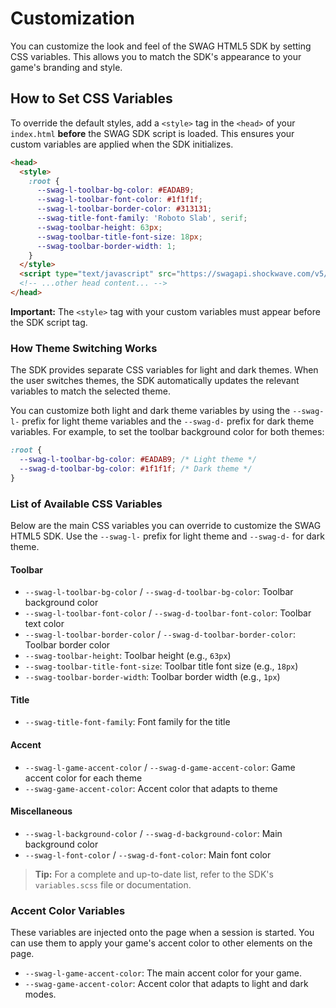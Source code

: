 
# Customization

You can customize the look and feel of the SWAG HTML5 SDK by setting CSS variables. This allows you to match the SDK's appearance to your game's branding and style.

## How to Set CSS Variables

To override the default styles, add a `<style>` tag in the `<head>` of your `index.html` **before** the SWAG SDK script is loaded. This ensures your custom variables are applied when the SDK initializes.

```html
<head>
  <style>
    :root {
      --swag-l-toolbar-bg-color: #EADAB9;
      --swag-l-toolbar-font-color: #1f1f1f;
      --swag-l-toolbar-border-color: #313131;
      --swag-title-font-family: 'Roboto Slab', serif;
      --swag-toolbar-height: 63px;
      --swag-toolbar-title-font-size: 18px;
      --swag-toolbar-border-width: 1;
    }
  </style>
  <script type="text/javascript" src="https://swagapi.shockwave.com/v5/staging/dist/swag-api.js"></script>
  <!-- ...other head content... -->
</head>
```

**Important:** The `<style>` tag with your custom variables must appear before the SDK script tag.

### How Theme Switching Works

The SDK provides separate CSS variables for light and dark themes. When the user switches themes, the SDK automatically updates the relevant variables to match the selected theme.

You can customize both light and dark theme variables by using the `--swag-l-` prefix for light theme variables and the `--swag-d-` prefix for dark theme variables.
For example, to set the toolbar background color for both themes:

```css
:root {
  --swag-l-toolbar-bg-color: #EADAB9; /* Light theme */
  --swag-d-toolbar-bg-color: #1f1f1f; /* Dark theme */
}
```

### List of Available CSS Variables

Below are the main CSS variables you can override to customize the SWAG HTML5 SDK. Use the `--swag-l-` prefix for light theme and `--swag-d-` for dark theme.

#### Toolbar

- `--swag-l-toolbar-bg-color` / `--swag-d-toolbar-bg-color`: Toolbar background color
- `--swag-l-toolbar-font-color` / `--swag-d-toolbar-font-color`: Toolbar text color
- `--swag-l-toolbar-border-color` / `--swag-d-toolbar-border-color`: Toolbar border color
- `--swag-toolbar-height`: Toolbar height (e.g., `63px`)
- `--swag-toolbar-title-font-size`: Toolbar title font size (e.g., `18px`)
- `--swag-toolbar-border-width`: Toolbar border width (e.g., `1px`)

#### Title

- `--swag-title-font-family`: Font family for the title

#### Accent

- `--swag-l-game-accent-color` / `--swag-d-game-accent-color`: Game accent color for each theme
- `--swag-game-accent-color`: Accent color that adapts to theme

#### Miscellaneous

- `--swag-l-background-color` / `--swag-d-background-color`: Main background color
- `--swag-l-font-color` / `--swag-d-font-color`: Main font color

> **Tip:** For a complete and up-to-date list, refer to the SDK's `variables.scss` file or documentation.

### Accent Color Variables

These variables are injected onto the page when a session is started. You can use them to apply your game's accent color to other elements on the page.

- `--swag-l-game-accent-color`: The main accent color for your game.
- `--swag-game-accent-color`: Accent color that adapts to light and dark modes. 
